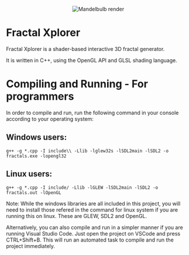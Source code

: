 <p align="center">
  <img src="img/fractal.gif" alt="Mandelbulb render"/>
</p>

# Fractal Xplorer

Fractal Xplorer is a shader-based interactive 3D fractal generator.

It is written in C++, using the OpenGL API and GLSL shading language.



# Compiling and Running - For programmers

In order to compile and run, run the following command in your console according to your operating system:

## Windows users:
```
g++ -g *.cpp -I include\\ -Llib -lglew32s -lSDL2main -lSDL2 -o fractals.exe -lopengl32
```
## Linux users:
```
g++ -g *.cpp -I include/ -Llib -lGLEW -lSDL2main -lSDL2 -o fractals.out -lOpenGL
```

Note: While the windows libraries are all included in this project, you will need to install those refered in the command for linux system if you are running this on linux. These are GLEW, SDL2 and OpenGL.

Alternatively, you can also compile and run in a simpler manner if you are running Visual Studio Code. Just open the project on VSCode and press CTRL+Shift+B. This will run an automated task to compile and run the project immediately.
